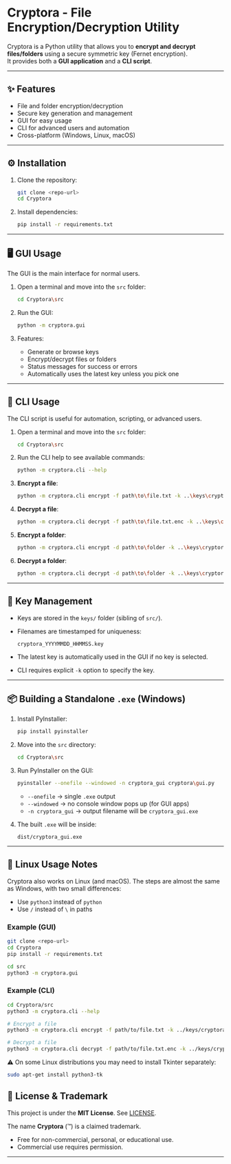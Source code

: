 # Cryptora - File Encryption/Decryption Utility

Cryptora is a Python utility that allows you to **encrypt and decrypt files/folders** using a secure symmetric key (Fernet encryption).  
It provides both a **GUI application** and a **CLI script**.

---

## ✨ Features
- File and folder encryption/decryption  
- Secure key generation and management  
- GUI for easy usage  
- CLI for advanced users and automation  
- Cross-platform (Windows, Linux, macOS)  

---

## ⚙️ Installation
1. Clone the repository:
   ```bash
   git clone <repo-url>
   cd Cryptora
   ```

2. Install dependencies:

   ```bash
   pip install -r requirements.txt
   ```

---

## 🖥️ GUI Usage

The GUI is the main interface for normal users.

1. Open a terminal and move into the `src` folder:

   ```bash
   cd Cryptora\src
   ```

2. Run the GUI:

   ```bash
   python -m cryptora.gui
   ```

3. Features:

   * Generate or browse keys
   * Encrypt/decrypt files or folders
   * Status messages for success or errors
   * Automatically uses the latest key unless you pick one

---

## 🔑 CLI Usage

The CLI script is useful for automation, scripting, or advanced users.

1. Open a terminal and move into the `src` folder:

   ```bash
   cd Cryptora\src
   ```

2. Run the CLI help to see available commands:

   ```bash
   python -m cryptora.cli --help
   ```

3. **Encrypt a file**:

   ```bash
   python -m cryptora.cli encrypt -f path\to\file.txt -k ..\keys\cryptora_YYYYMMDD_HHMMSS.key
   ```

4. **Decrypt a file**:

   ```bash
   python -m cryptora.cli decrypt -f path\to\file.txt.enc -k ..\keys\cryptora_YYYYMMDD_HHMMSS.key
   ```

5. **Encrypt a folder**:

   ```bash
   python -m cryptora.cli encrypt -d path\to\folder -k ..\keys\cryptora_YYYYMMDD_HHMMSS.key
   ```

6. **Decrypt a folder**:

   ```bash
   python -m cryptora.cli decrypt -d path\to\folder -k ..\keys\cryptora_YYYYMMDD_HHMMSS.key
   ```

---

## 🔐 Key Management

* Keys are stored in the `keys/` folder (sibling of `src/`).
* Filenames are timestamped for uniqueness:

  ```
  cryptora_YYYYMMDD_HHMMSS.key
  ```
* The latest key is automatically used in the GUI if no key is selected.
* CLI requires explicit `-k` option to specify the key.

---

## 📦 Building a Standalone `.exe` (Windows)

1. Install PyInstaller:

   ```bash
   pip install pyinstaller
   ```

2. Move into the `src` directory:

   ```bash
   cd Cryptora\src
   ```

3. Run PyInstaller on the GUI:

   ```bash
   pyinstaller --onefile --windowed -n cryptora_gui cryptora\gui.py
   ```

   * `--onefile` → single `.exe` output
   * `--windowed` → no console window pops up (for GUI apps)
   * `-n cryptora_gui` → output filename will be `cryptora_gui.exe`

4. The built `.exe` will be inside:

   ```
   dist/cryptora_gui.exe
   ```

---


## 🐧 Linux Usage Notes

Cryptora also works on Linux (and macOS). The steps are almost the same as Windows, with two small differences:

- Use `python3` instead of `python`  
- Use `/` instead of `\` in paths  

### Example (GUI)

```bash
git clone <repo-url>
cd Cryptora
pip install -r requirements.txt

cd src
python3 -m cryptora.gui
```

### Example (CLI)

```bash
cd Cryptora/src
python3 -m cryptora.cli --help

# Encrypt a file
python3 -m cryptora.cli encrypt -f path/to/file.txt -k ../keys/cryptora_YYYYMMDD_HHMMSS.key

# Decrypt a file
python3 -m cryptora.cli decrypt -f path/to/file.txt.enc -k ../keys/cryptora_YYYYMMDD_HHMMSS.key
```

⚠️ On some Linux distributions you may need to install Tkinter separately:

```bash
sudo apt-get install python3-tk
```


## 📜 License & Trademark

This project is under the **MIT License**. See [LICENSE](./LICENSE).

The name **Cryptora** (™) is a claimed trademark.

* Free for non-commercial, personal, or educational use.
* Commercial use requires permission.


---